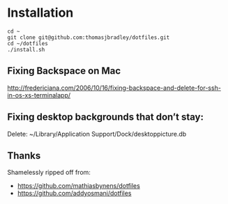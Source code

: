 # Installation

```
cd ~
git clone git@github.com:thomasjbradley/dotfiles.git
cd ~/dotfiles
./install.sh
```

## Fixing Backspace on Mac

http://fredericiana.com/2006/10/16/fixing-backspace-and-delete-for-ssh-in-os-xs-terminalapp/

## Fixing desktop backgrounds that don’t stay:

Delete: ~/Library/Application Support/Dock/desktoppicture.db

## Thanks

Shamelessly ripped off from:

- https://github.com/mathiasbynens/dotfiles
- https://github.com/addyosmani/dotfiles

